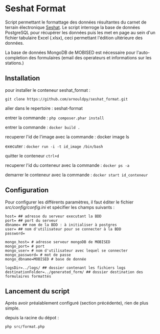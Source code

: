 # Seshat Format

Script permettant le formattage des données résultantes du carnet de terrain électronique [Seshat](https://github.com/arnouldpy/seshat).
Le script interroge la base de données PostgreSQL pour récupérer les données puis les met en page au sein
d'un fichier tabulaire Excel (.xlsx), ceci permettant l'édition ultérieure des données.

La base de données MongoDB de MOBISED est nécessaire pour l'auto-completion des formulaires (email des operateurs
et informations sur les stations.) 
## Installation

pour installer le conteneur seshat_format :

`git clone https://github.com/arnouldpy/seshat_format.git`

aller dans le repertoire : seshat-format

entrer la commande : `php composer.phar install`

entrer la commande : `docker build .`

recuperer l'id de l'image avec la commande : docker image ls

executer : `docker run -i -t id_image /bin/bash`

quitter le conteneur `ctrl+d`

recuperer l'id du conteneur avec la commande : `docker ps -a`

demarrer le conteneur avec la commande : `docker start id_conteneur`

## Configuration

Pour configurer les différents paramètres, il faut éditer le fichier *src/config/config.ini* et spécifier
les champs suivants :

````
host= ## adresse du serveur executant la BDD
port= ## port du serveur
dbname= ## nom de la BDD : à initialiser à postgres
user= ## nom d'utilisateur pour se connecter à la BDD
password=

mongo_host= # adresse serveur mongoDB de MOBISED
mongo_port= # port
mongo_user= # nom d'utilisateur avec lequel se connecter 
mongo_password= # mot de passe
mongo_dbname=MOBISED # base de donnée

logsDir=../logs/ ## dossier contenant les fichiers logs
destinationFolder=../generated_form/ ## dossier destination des formulaires formattés
````

## Lancement du script

Après avoir préalablement configuré (section précédente), rien de plus simple.

depuis la racine du dépot :

```
php src/format.php
```
